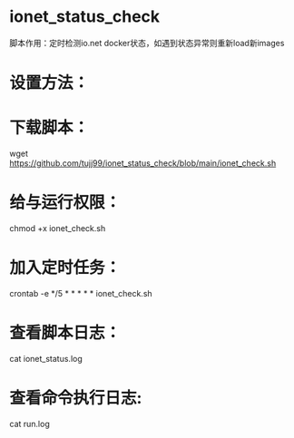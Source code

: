 # ionet_status_check

脚本作用：定时检测io.net docker状态，如遇到状态异常则重新load新images

# 设置方法：

# 下载脚本：
wget https://github.com/tujj99/ionet_status_check/blob/main/ionet_check.sh

# 给与运行权限：
chmod +x ionet_check.sh

# 加入定时任务：
crontab -e
*/5 * * * * * ionet_check.sh

# 查看脚本日志：
cat ionet_status.log

# 查看命令执行日志:
cat run.log
